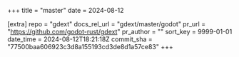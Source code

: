 +++
title = "master"
date = 2024-08-12

[extra]
repo = "gdext"
docs_rel_url = "gdext/master/godot"
pr_url = "https://github.com/godot-rust/gdext"
pr_author = ""
sort_key = 9999-01-01
date_time = 2024-08-12T18:21:18Z
commit_sha = "77500baa606923c3d8a155193cd3de8d1a57ce83"
+++


